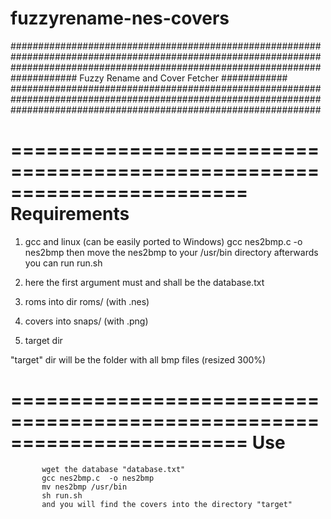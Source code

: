 # fuzzyrename-nes-covers



  ########################################################
  ########################################################
  ########################################################
  ############ Fuzzy Rename and Cover Fetcher ############
  ########################################################
  ########################################################
  ########################################################


========================================================================
 Requirements
========================================================================

  1. gcc and linux (can be easily ported to Windows)
           gcc nes2bmp.c  -o nes2bmp
           then move the nes2bmp to your /usr/bin directory
           afterwards you can run run.sh 

  2. here the first argument must and shall be the database.txt
  3. roms into dir roms/ (with .nes)
  4. covers into snaps/ (with .png) 
  5. target dir 

  "target" dir will be the folder with all bmp files (resized 300%)




========================================================================
 Use
========================================================================

           wget the database "database.txt"
           gcc nes2bmp.c  -o nes2bmp
           mv nes2bmp /usr/bin
           sh run.sh 
           and you will find the covers into the directory "target" 



